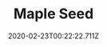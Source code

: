 ---
templateKey: blog-post
featuredpost: false
date: 2020-02-23T00:22:22.711Z
featuredimage: /img/Maple_Seed.png
title: Maple Seed
description: slowest growing tree
type: seed
sellPrice: 1
tags:
  - forageable
  - seed
  - maple tree
---